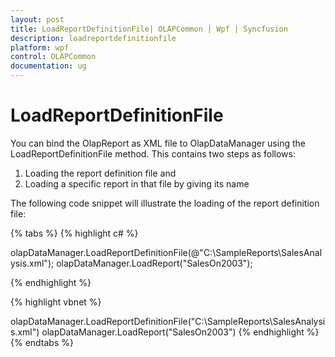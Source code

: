 ```yaml
---
layout: post
title: LoadReportDefinitionFile| OLAPCommon | Wpf | Syncfusion
description: loadreportdefinitionfile
platform: wpf
control: OLAPCommon
documentation: ug
---
```


# LoadReportDefinitionFile



You can bind the OlapReport as XML file to OlapDataManager using the LoadReportDefinitionFile method. This contains two steps as follows:

1. Loading the report definition file and
2. Loading a specific report in that file by giving its name



The following code snippet will illustrate the loading of the report definition file:


{% tabs %}
{% highlight c# %}

olapDataManager.LoadReportDefinitionFile(@"C:\SampleReports\SalesAnalysis.xml");
olapDataManager.LoadReport("SalesOn2003");

{% endhighlight  %}

{% highlight vbnet %}

olapDataManager.LoadReportDefinitionFile("C:\SampleReports\SalesAnalysis.xml")
olapDataManager.LoadReport("SalesOn2003")
{% endhighlight  %}
{% endtabs %}

